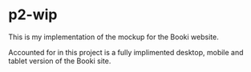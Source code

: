 # p2-wip

This is my implementation of the mockup for the Booki website.

Accounted for in this project is a fully implimented desktop, mobile and tablet version of the Booki site.
